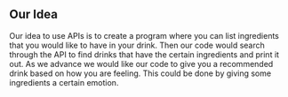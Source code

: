## **Our Idea**
Our idea to use APIs is to create a program where you can list ingredients that you would like to have in your drink. Then our code would search through the API to find drinks that have the certain ingredients and print it out.  As we advance we would like our code to give you a recommended drink based on how you are feeling. This could be done by giving some ingredients a certain emotion.

